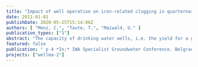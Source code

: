 ```yaml
---
title: "Impact of well operation on iron-related clogging in quarternary aquifers in Berlin, Germany"
date: 2011-01-01
publishDate: 2020-05-25T15:14:06Z
authors: [ "Menz, C.", "Taute, T.", "Maiwald, U." ]
publication_types: ["1"]
abstract: "The capacity of drinking water wells, i.e. the yield for a given drawdown, is often decreasing after a certain time of operation. This effect is called well ageing and is due to different processes related to the geology and hydrochemistry at any given well site and to the construction and operation of these wells. The Hydrogeology workgroup and partners investigate wells in Berlin and France in terms of their ageing behaviour with the aim to determine suitable measures helping to slow down well ageing processes and optimise strategies for well operation and maintenance. A precondition for well clogging by iron incrustations is the mixing of different groundwaters with incompatible chemical properties in the well and/or within aquifer and is induced by combined hydrochemical and microbiological processes. The assessment of (i) formation of reduced/oxidized groundwater layering in the aquifer, (ii) localization of mixing zones and (iii) mixing ratios within the well was done by field and laboratory studies. The research reveals that redox condition in the well and the surrounding aquifer are subject to short to long-termed variations. These variations are caused by operation intervals of the wells and by seasonal effects. The results permit a characterization of oxygen enrichment and transport dependent on well operation, location and design and further on an input-output balancing and a modeling of incrustation rates."
featured: false
publication: " p 4 *In:* IWA Specialist Groundwater Conference. Belgrade. 08-10 September 2011"
projects: ["wellma-2"]
---
```


